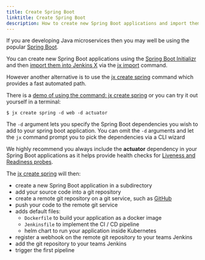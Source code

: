 ```yaml
---
title: Create Spring Boot
linktitle: Create Spring Boot
description: How to create new Spring Boot applications and import them into Jenkins X
---
```


                
If you are developing Java microservices then you may well be using the popular [Spring Boot](https://projects.spring.io/spring-boot/). 

You can create new Spring Boot applications using the [Spring Boot Initializr](http://start.spring.io/) and then [import them into Jenkins X](/developing/import) via the [jx import](/commands/jx_import) command.
 
However another alternative is to use the [jx create spring](/commands/jx_create_spring) command which provides a fast automated path.

There is a [demo of using the command: jx create spring](/demos/create_spring/) or you can try it out yourself in a terminal:


```shell
$ jx create spring -d web -d actuator
```

The `-d` argument lets you specify the Spring Boot dependencies you wish to add to your spring boot application.  You can omit the `-d` arguments and let the `jx` command prompt you to pick the dependencies via a CLI wizard

We highly recommend you always include the **actuator** dependency in your Spring Boot applications as it helps provide health checks for [Liveness and Readiness probes](https://kubernetes.io/docs/tasks/configure-pod-container/configure-liveness-readiness-probes/).

The [jx create spring](/commands/jx_create_spring) will then:

* create a new Spring Boot application in a subdirectory
* add your source code into a git repository 
* create a remote git repository on a git service, such as [GitHub](https://github.com)
* push your code to the remote git service
* adds default files:
  * `Dockerfile` to build your application as a docker image
  * `Jenkinsfile` to implement the CI / CD pipeline
  * helm chart to run your application inside Kubernetes
* register a webhook on the remote git repository to your teams Jenkins
* add the git repository to your teams Jenkins
* trigger the first pipeline 

